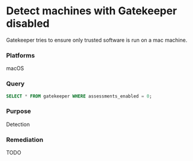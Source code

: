 # Detect machines with Gatekeeper disabled

Gatekeeper tries to ensure only trusted software is run on a mac machine.

### Platforms
macOS

### Query
```sql
SELECT * FROM gatekeeper WHERE assessments_enabled = 0;
```

### Purpose

Detection

### Remediation

TODO